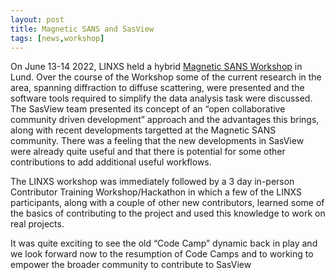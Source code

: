 ```yaml
---
layout: post
title: Magnetic SANS and SasView
tags: [news,workshop]
---
```

On June 13-14 2022, LINXS held a hybrid [Magnetic SANS Workshop](https://www.linxs.se/events/2022/6/13/linxs-workshop-magnetic-sans-data-analysis-and-software-prospects) in Lund. Over the course of the Workshop some of the current research in the area, spanning diffraction to diffuse scattering, were presented and the software tools required to simplify the data analysis task were discussed. The SasView team presented its concept of an “open collaborative community driven development” approach and the advantages this brings, along with recent developments targetted at the Magnetic SANS community. There was a feeling that the new developments in SasView were already quite useful and that there is potential for some other contributions to add additional useful workflows.

The LINXS workshop was immediately followed by a 3 day in-person Contributor Training Workshop/Hackathon in which a few of the LINXS participants, along with a couple of other new contributors, learned some of the basics of contributing to the project and used this knowledge to work on real projects.

It was quite exciting to see the old “Code Camp” dynamic back in play and we look forward now to the resumption of Code Camps and to working to empower the broader community to contribute to SasView
